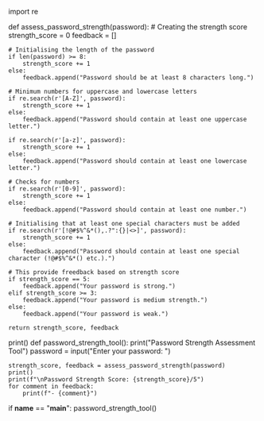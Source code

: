 import re

def assess_password_strength(password):
    # Creating the strength score
    strength_score = 0
    feedback = []

    # Initialising the length of the password
    if len(password) >= 8:
        strength_score += 1
    else:
        feedback.append("Password should be at least 8 characters long.")

    # Minimum numbers for uppercase and lowercase letters
    if re.search(r'[A-Z]', password):
        strength_score += 1
    else:
        feedback.append("Password should contain at least one uppercase letter.")

    if re.search(r'[a-z]', password):
        strength_score += 1
    else:
        feedback.append("Password should contain at least one lowercase letter.")

    # Checks for numbers
    if re.search(r'[0-9]', password):
        strength_score += 1
    else:
        feedback.append("Password should contain at least one number.")

    # Initialising that at least one special characters must be added
    if re.search(r'[!@#$%^&*(),.?":{}|<>]', password):
        strength_score += 1
    else:
        feedback.append("Password should contain at least one special character (!@#$%^&*() etc.).")

    # This provide freedback based on strength score
    if strength_score == 5:
        feedback.append("Your password is strong.")
    elif strength_score >= 3:
        feedback.append("Your password is medium strength.")
    else:
        feedback.append("Your password is weak.")

    return strength_score, feedback
print()
def password_strength_tool():
    print("Password Strength Assessment Tool")
    password = input("Enter your password: ")
    
    strength_score, feedback = assess_password_strength(password)
    print()
    print(f"\nPassword Strength Score: {strength_score}/5")
    for comment in feedback:
        print(f"- {comment}")

if __name__ == "__main__":
    password_strength_tool()
